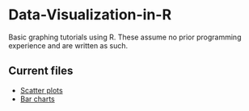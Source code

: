 # Data-Visualization-in-R
Basic graphing tutorials using R. These assume no prior programming experience and are written as such. 

## Current files
* [Scatter plots](https://github.com/zumbaughca/Data-Visualization-in-R/blob/0b0c2da974329f3f406092e032d4533e61dab247/Scatter%20plots.md)
* [Bar charts](https://github.com/zumbaughca/Data-Visualization-in-R/blob/19d0ae6617b533a2232f7c880e2cd977fb149454/Bar%20charts.md)
